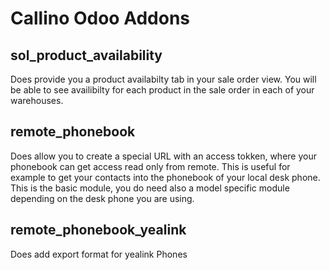 # Callino Odoo Addons
## sol_product_availability
Does provide you a product availabilty tab in your sale order view. You will be able to see availibilty for each product in the sale order in each of your warehouses.
## remote_phonebook
Does allow you to create a special URL with an access tokken, where your phonebook can get access read only from remote.
This is useful for example to get your contacts into the phonebook of your local desk phone.
This is the basic module, you do need also a model specific module depending on the desk phone you are using.
## remote_phonebook_yealink
Does add export format for yealink Phones